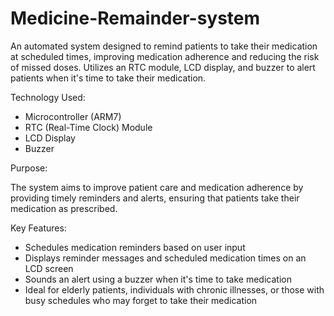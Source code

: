# Medicine-Remainder-system
An automated system designed to remind patients to take their medication at scheduled times, improving medication adherence and reducing the risk of missed doses. Utilizes an RTC module, LCD display, and buzzer to alert patients when it's time to take their medication.

Technology Used:

- Microcontroller (ARM7)
- RTC (Real-Time Clock) Module
- LCD Display
- Buzzer

Purpose:

The system aims to improve patient care and medication adherence by providing timely reminders and alerts, ensuring that patients take their medication as prescribed.

Key Features:

- Schedules medication reminders based on user input
- Displays reminder messages and scheduled medication times on an LCD screen
- Sounds an alert using a buzzer when it's time to take medication
- Ideal for elderly patients, individuals with chronic illnesses, or those with busy schedules who may forget to take their medication
